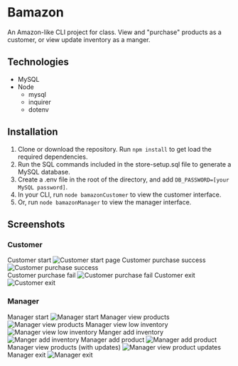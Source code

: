# Bamazon
An Amazon-like CLI project for class. View and "purchase" products as a customer, or view update inventory as a manger.

## Technologies
- MySQL
- Node
  - mysql
  - inquirer
  - dotenv

## Installation
1. Clone or download the repository. Run `npm install` to get load the required dependencies.
2. Run the SQL commands included in the store-setup.sql file to generate a MySQL database.
3. Create a .env file in the root of the directory, and add `DB_PASSWORD=[your MySQL password]`.
4. In your CLI, run `node bamazonCustomer` to view the customer interface.
5. Or, run `node bamazonManager` to view the manager interface.

## Screenshots
### Customer
Customer start
![Customer start page](./images/customer/bamazon-customer-01.png)
Customer purchase success
![Customer purchase success](./images/customer/bamazon-customer-02.png)\
Customer purchase fail
![Customer purchase fail](./images/customer/bamazon-customer-03.png)
Customer exit
![Customer exit](./images/customer/bamazon-customer-04.png)

### Manager
Manager start
![Manager start](./images/manager/bamazon-manager-01.png)
Manager view products
![Manager view products](./images/manager/bamazon-manager-02.png)
Manager view low inventory
![Manager view low inventory](./images/manager/bamazon-manager-03.png)
Manger add inventory
![Manger add inventory](./images/manager/bamazon-manager-05.png)
Manager add product
![Manager add product](./images/manager/bamazon-manager-06.png)
Manager view products (with updates)
![Manager view product updates](./images/manager/bamazon-manager-07.png)
Manager exit
![Manager exit](./images/manager/bamazon-manager-08.png)